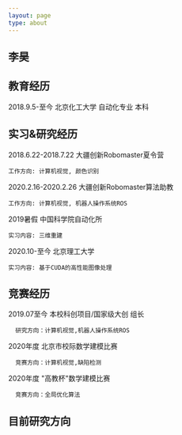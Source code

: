 ```yaml
---
layout: page
type: about
---
```


## 李昊

## 教育经历
2018.9.5-至今 北京化工大学 自动化专业 本科

## 实习&研究经历
2018.6.22-2018.7.22 大疆创新Robomaster夏令营
  ```
  工作方向: 计算机视觉, 颜色识别
  ```
  
  2020.2.16-2020.2.26 大疆创新Robomaster算法助教
  ```
  工作方向: 计算机视觉, 机器人操作系统ROS
  ```
  
  2019暑假 中国科学院自动化所
  ```
  实习内容: 三维重建
  ```
  
  2020.10-至今 北京理工大学
  ```
  实习内容: 基于CUDA的高性能图像处理
  ```

  ## 竞赛经历
  
  2019.07至今 本校科创项目/国家级大创 组长
```
  研究方向：计算机视觉,机器人操作系统ROS
  ```
  
   2020年度  北京市校际数学建模比赛
```
  竞赛方向：计算机视觉,缺陷检测
  ```
  
   2020年度  "高教杯"数学建模比赛
```
  竞赛方向：全局优化算法
  ```
  
  ## 目前研究方向
  
